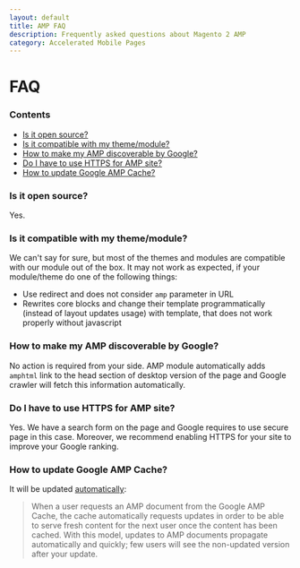 ```yaml
---
layout: default
title: AMP FAQ
description: Frequently asked questions about Magento 2 AMP
category: Accelerated Mobile Pages
---
```


# FAQ

### Contents

<!-- MarkdownTOC -->

- [Is it open source?](#is-it-open-source)
- [Is it compatible with my theme/module?](#is-it-compatible-with-my-thememodule)
- [How to make my AMP discoverable by Google?](#how-to-make-my-amp-discoverable-by-google)
- [Do I have to use HTTPS for AMP site?](#do-i-have-to-use-https-for-amp-site)
- [How to update Google AMP Cache?](#how-to-update-google-amp-cache)

<!-- /MarkdownTOC -->

### Is it open source?

Yes.

### Is it compatible with my theme/module?

We can't say for sure, but most of the themes and modules are compatible with our
module out of the box. It may not work as expected, if your module/theme do one
of the following things:

 -  Use redirect and does not consider `amp` parameter in URL
 -  Rewrites core blocks and change their template programmatically (instead of
    layout updates usage) with template, that does not work properly without
    javascript

### How to make my AMP discoverable by Google?

No action is required from your side. AMP module automatically adds `amphtml`
link to the head section of desktop version of the page and Google crawler will
fetch this information automatically.

### Do I have to use HTTPS for AMP site?

Yes. We have a search form on the page and Google requires to use secure page
in this case. Moreover, we recommend enabling HTTPS for your site to
improve your Google ranking.

### How to update Google AMP Cache?

It will be updated [automatically](https://developers.google.com/amp/cache/overview#google-amp-cache-updates):

> When a user requests an AMP document from the Google AMP Cache, the cache
> automatically requests updates in order to be able to serve fresh content
> for the next user once the content has been cached. With this model, updates
> to AMP documents propagate automatically and quickly; few users will see the
> non-updated version after your update.
